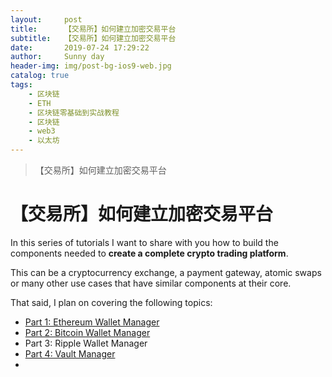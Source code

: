```yaml
---
layout:     post
title:      【交易所】如何建立加密交易平台
subtitle:   【交易所】如何建立加密交易平台
date:       2019-07-24 17:29:22
author:     Sunny day
header-img: img/post-bg-ios9-web.jpg
catalog: true
tags:
    - 区块链
    - ETH
    - 区块链零基础到实战教程
    - 区块链
    - web3
    - 以太坊
---
```


>【交易所】如何建立加密交易平台

# 【交易所】如何建立加密交易平台


In this series of tutorials I want to share with you how to build the components needed to **create a complete crypto trading platform**.

This can be a cryptocurrency exchange, a payment gateway, atomic swaps or many other use cases that have similar components at their core.

That said, I plan on covering the following topics:

* [Part 1: Ethereum Wallet Manager](https://around25.com/blog/building-a-crypto-trading-platform-ethereum-wallet/ "Part 1: Ethereum Wallet Manager")
* [Part 2: Bitcoin Wallet Manager](https://around25.com/blog/build-a-secure-bitcoin-wallet-for-crypto-trading-platform/ "Part 2: Bitcoin Wallet Manager")
* Part 3: Ripple Wallet Manager
* [Part 4: Vault Manager](https://around25.com/blog/the-vault-manager-for-crypto-trading-platform/ "Part 4: Vault Manager")
*


